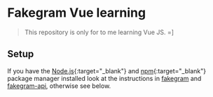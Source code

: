 # Fakegram Vue learning

> This repository is only for to me learning Vue JS. =]

## Setup


If you have the [Node.js](https://nodejs.org/en/){:target="_blank"} and [npm](https://www.npmjs.com/){:target="_blank"} package manager installed look at the instructions in [fakegram](https://github.com/rafaelmoraes/fakegram-vue-learning/tree/master/fakegram) and [fakegram-api](https://github.com/rafaelmoraes/fakegram-vue-learning/tree/master/fakegram-api), otherwise see below.
